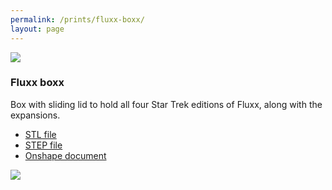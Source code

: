 ```yaml
---
permalink: /prints/fluxx-boxx/
layout: page
---
```


<section class="print">
    <img src="{{permalink}}boxx.png">
    <div>
        <h3>Fluxx boxx</h3>
        <p>
            Box with sliding lid to hold all four Star Trek editions of Fluxx,
            along with the expansions.
        </p>
        <ul class="links">
            <li><a href="{{permalink}}boxx.stl">STL file</a></li>
            <li><a href="{{permalink}}boxx.step">STEP file</a></li>
            <li><a href="https://cad.onshape.com/documents/09fcf16b09fdd614e01df84f/w/a4d10e0430ac3924ac463bd6/e/b0c87bff7baa1efb2be14541?renderMode=0&uiState=6653b46b7b54fa58297633a9">Onshape document</a></li>
        </ul>
    </div>
    <img src="{{permalink}}preview.webp">
</section>